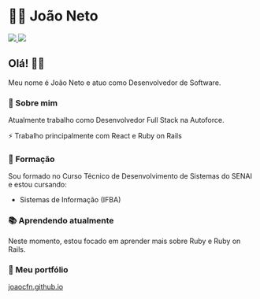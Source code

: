 
# 👨‍💻 João Neto

<p>

<a href="https://www.linkedin.com/in/joao-carlos-ferreira-neto/" target="_blank">
<img src="https://camo.githubusercontent.com/690733eed2d666fbb6b80a8534e5eda24197f5e0/68747470733a2f2f696d672e736869656c64732e696f2f62616467652f2d4c696e6b6564496e2d626c75653f7374796c653d666c61742d737175617265266c6f676f3d4c696e6b6564696e266c6f676f436f6c6f723d7768697465266c696e6b3d68747470733a2f2f7777772e6c696e6b6564696e2e636f6d2f696e2f6c756361732d62697474656e636f7572742f">
</a>

<a href="mailto:joaoneto.10fsa@gmail.com" target="_blank">
<img src="https://camo.githubusercontent.com/2ddaca6465df34255a9431f5ebb85ca440d06625/68747470733a2f2f696d672e736869656c64732e696f2f62616467652f2d476d61696c2d6331343433383f7374796c653d666c61742d737175617265266c6f676f3d476d61696c266c6f676f436f6c6f723d7768697465266c696e6b3d6d61696c746f3a6c75636173676462697474656e636f75727440676d61696c2e636f6d">
</a>

</p>


## Olá! 👋🏾
 
Meu nome é João Neto e atuo como Desenvolvedor de Software.

 ### 📌 Sobre mim

Atualmente trabalho como Desenvolvedor Full Stack na Autoforce.

⚡ Trabalho principalmente com React e Ruby on Rails

### 📗 Formação

Sou formado no Curso Técnico de Desenvolvimento de Sistemas do SENAI e estou cursando:

- Sistemas de Informação (IFBA)


### 📚 Aprendendo atualmente

Neste momento, estou focado em aprender mais sobre Ruby e Ruby on Rails.

### 🔗 Meu portfólio

<a href="https://joaocfn.github.io/">joaocfn.github.io</a>

